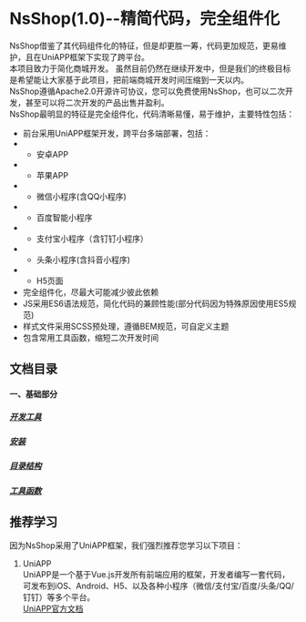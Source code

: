 NsShop(1.0)--精简代码，完全组件化
=========
NsShop借鉴了其代码组件化的特征，但是却更胜一筹，代码更加规范，更易维护，且在UniAPP框架下实现了跨平台。   
本项目致力于简化商城开发。 虽然目前仍然在继续开发中，但是我们的终极目标是希望能让大家基于此项目，把前端商城开发时间压缩到一天以内。   
NsShop遵循Apache2.0开源许可协议，您可以免费使用NsShop，也可以二次开发，甚至可以将二次开发的产品出售并盈利。    
NsShop最明显的特征是完全组件化，代码清晰易懂，易于维护，主要特性包括：
+ 前台采用UniAPP框架开发，跨平台多端部署，包括：
+ + 安卓APP
+ + 苹果APP
+ + 微信小程序(含QQ小程序)
+ + 百度智能小程序
+ + 支付宝小程序（含钉钉小程序）
+ + 头条小程序(含抖音小程序)
+ + H5页面
+ 完全组件化，尽最大可能减少彼此依赖
+ JS采用ES6语法规范，简化代码的兼顾性能(部分代码因为特殊原因使用ES5规范)
+ 样式文件采用SCSS预处理，遵循BEM规范，可自定义主题
+ 包含常用工具函数，缩短二次开发时间
## 文档目录
#### 一、基础部分
##### [开发工具](ide.md)
##### [安装](installation.md)
##### [目录结构](directory.md)
##### [工具函数](tool.md)

## 推荐学习
因为NsShop采用了UniAPP框架，我们强烈推荐您学习以下项目：
1. UniAPP  
UniAPP是一个基于Vue.js开发所有前端应用的框架，开发者编写一套代码，可发布到iOS、Android、H5、以及各种小程序（微信/支付宝/百度/头条/QQ/钉钉）等多个平台。  
[UniAPP官方文档](https://uniapp.dcloud.io)

